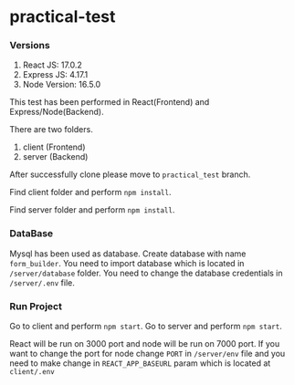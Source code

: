 # practical-test

### Versions
1. React JS: 17.0.2 
2. Express JS: 4.17.1 
3. Node Version: 16.5.0

This test has been performed in React(Frontend) and Express/Node(Backend).

There are two folders.

1. client (Frontend)
2. server (Backend)

After successfully clone please move to `practical_test` branch.

Find client folder and perform `npm install`.

Find server folder and perform `npm install`.

### DataBase

Mysql has been used as database. 
Create database with name `form_builder`.
You need to import database which is located in `/server/database` folder.
You need to change the database credentials in `/server/.env` file.

### Run Project
Go to client and perform `npm start`.
Go to server and perform `npm start`.

React will be run on 3000 port and node will be run on 7000 port.
If you want to change the port for node change `PORT` in `/server/env` file and you need to make change in `REACT_APP_BASEURL` param which is located at `client/.env`
